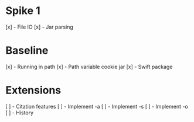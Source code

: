 # Spike 1
[x] - File IO
[x] - Jar parsing

# Baseline
[x] - Running in path
[x] - Path variable cookie jar
[x] - Swift package

# Extensions
[ ] - Citation features
[ ] - Implement -a
[ ] - Implement -s
[ ] - Implement -o
[ ] - History

